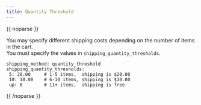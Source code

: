 ```yaml
---
title: Quantity Threshold
---
```

{{ noparse }}

You may specify different shipping costs depending on the number of items in the cart.  
You must specify the values in `shipping_quantity_thresholds`.

~~~
shipping_method: quantity_threshold
shipping_quantity_thresholds:
 5: 20.00     # 1-5 items,  shipping is $20.00
 10: 10.00    # 6-10 items, shipping is $10.00
 up: 0        # 11+ items,  shipping is free
~~~

{{ /noparse }}